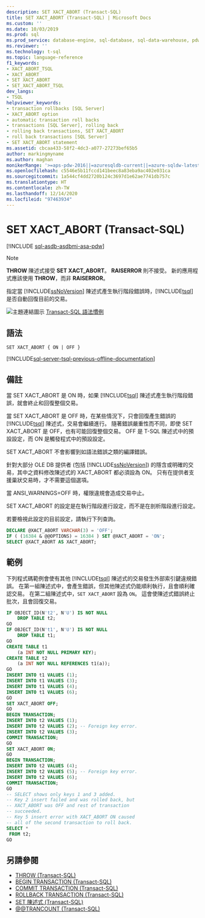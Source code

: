 ```yaml
---
description: SET XACT_ABORT (Transact-SQL)
title: SET XACT_ABORT (Transact-SQL) | Microsoft Docs
ms.custom: ''
ms.date: 10/03/2019
ms.prod: sql
ms.prod_service: database-engine, sql-database, sql-data-warehouse, pdw
ms.reviewer: ''
ms.technology: t-sql
ms.topic: language-reference
f1_keywords:
- XACT_ABORT_TSQL
- XACT_ABORT
- SET XACT_ABORT
- SET_XACT_ABORT_TSQL
dev_langs:
- TSQL
helpviewer_keywords:
- transaction rollbacks [SQL Server]
- XACT_ABORT option
- automatic transaction roll backs
- transactions [SQL Server], rolling back
- rolling back transactions, SET XACT_ABORT
- roll back transactions [SQL Server]
- SET XACT_ABORT statement
ms.assetid: cbcaa433-58f2-4dc3-a077-27273bef65b5
author: markingmyname
ms.author: maghan
monikerRange: '>=aps-pdw-2016||=azuresqldb-current||=azure-sqldw-latest||>=sql-server-2016||>=sql-server-linux-2017||=azuresqldb-mi-current'
ms.openlocfilehash: c5546e5b11fccd141beec8a83eba9ac402e031ca
ms.sourcegitcommit: 1a544cf4dd2720b124c3697d1e62ae7741db757c
ms.translationtype: HT
ms.contentlocale: zh-TW
ms.lasthandoff: 12/14/2020
ms.locfileid: "97463934"
---
```

# <a name="set-xact_abort-transact-sql"></a>SET XACT_ABORT (Transact-SQL)

[!INCLUDE [sql-asdb-asdbmi-asa-pdw](../../includes/applies-to-version/sql-asdb-asdbmi-asa-pdw.md)]

> [!NOTE]
> **THROW** 陳述式接受 **SET XACT_ABORT**。 **RAISERROR** 則不接受。 新的應用程式應該使用 **THROW**，而非 **RAISERROR**。

指定當 [!INCLUDE[ssNoVersion](../../includes/ssnoversion-md.md)] 陳述式產生執行階段錯誤時，[!INCLUDE[tsql](../../includes/tsql-md.md)] 是否自動回復目前的交易。

![主題連結圖示](../../database-engine/configure-windows/media/topic-link.gif "主題連結圖示") [Transact-SQL 語法慣例](../../t-sql/language-elements/transact-sql-syntax-conventions-transact-sql.md)

## <a name="syntax"></a>語法

```syntaxsql
SET XACT_ABORT { ON | OFF }
```

[!INCLUDE[sql-server-tsql-previous-offline-documentation](../../includes/sql-server-tsql-previous-offline-documentation.md)]

## <a name="remarks"></a>備註

當 SET XACT_ABORT 是 ON 時，如果 [!INCLUDE[tsql](../../includes/tsql-md.md)] 陳述式產生執行階段錯誤，就會終止和回復整個交易。

當 SET XACT_ABORT 是 OFF 時，在某些情況下，只會回復產生錯誤的 [!INCLUDE[tsql](../../includes/tsql-md.md)] 陳述式，交易會繼續進行。 隨著錯誤嚴重性而不同，即使 SET XACT_ABORT 是 OFF，也有可能回復整個交易。 OFF 是 T-SQL 陳述式中的預設設定，而 ON 是觸發程式中的預設設定。

SET XACT_ABORT 不會影響到如語法錯誤之類的編譯錯誤。

針對大部分 OLE DB 提供者 (包括 [!INCLUDE[ssNoVersion](../../includes/ssnoversion-md.md)]) 的隱含或明確的交易，其中之資料修改陳述式的 XACT_ABORT 都必須設為 ON。 只有在提供者支援巢狀交易時，才不需要這個選項。

當 ANSI_WARNINGS=OFF 時，權限違規會造成交易中止。

SET XACT_ABORT 的設定是在執行階段進行設定，而不是在剖析階段進行設定。

若要檢視此設定的目前設定，請執行下列查詢。

```sql
DECLARE @XACT_ABORT VARCHAR(3) = 'OFF';
IF ( (16384 & @@OPTIONS) = 16384 ) SET @XACT_ABORT = 'ON';
SELECT @XACT_ABORT AS XACT_ABORT;

```

## <a name="examples"></a>範例

下列程式碼範例會使有其他 [!INCLUDE[tsql](../../includes/tsql-md.md)] 陳述式的交易發生外部索引鍵違規錯誤。 在第一組陳述式中，會產生錯誤，但其他陳述式仍能順利執行，且會順利確認交易。 在第二組陳述式中，`SET XACT_ABORT` 設為 `ON`。 這會使陳述式錯誤終止批次，且會回復交易。

```sql
IF OBJECT_ID(N't2', N'U') IS NOT NULL
    DROP TABLE t2;
GO
IF OBJECT_ID(N't1', N'U') IS NOT NULL
    DROP TABLE t1;
GO  
CREATE TABLE t1
    (a INT NOT NULL PRIMARY KEY);
CREATE TABLE t2
    (a INT NOT NULL REFERENCES t1(a));
GO
INSERT INTO t1 VALUES (1);
INSERT INTO t1 VALUES (3);
INSERT INTO t1 VALUES (4);
INSERT INTO t1 VALUES (6);
GO
SET XACT_ABORT OFF;
GO
BEGIN TRANSACTION;
INSERT INTO t2 VALUES (1);
INSERT INTO t2 VALUES (2); -- Foreign key error.
INSERT INTO t2 VALUES (3);
COMMIT TRANSACTION;
GO
SET XACT_ABORT ON;
GO
BEGIN TRANSACTION;
INSERT INTO t2 VALUES (4);
INSERT INTO t2 VALUES (5); -- Foreign key error.
INSERT INTO t2 VALUES (6);
COMMIT TRANSACTION;
GO
-- SELECT shows only keys 1 and 3 added.
-- Key 2 insert failed and was rolled back, but
-- XACT_ABORT was OFF and rest of transaction
-- succeeded.
-- Key 5 insert error with XACT_ABORT ON caused
-- all of the second transaction to roll back.
SELECT *
 FROM t2;
GO
```

## <a name="see-also"></a>另請參閱

- [THROW &#40;Transact-SQL&#41;](../../t-sql/language-elements/throw-transact-sql.md)
- [BEGIN TRANSACTION &#40;Transact-SQL&#41;](../../t-sql/language-elements/begin-transaction-transact-sql.md)
- [COMMIT TRANSACTION &#40;Transact-SQL&#41;](../../t-sql/language-elements/commit-transaction-transact-sql.md)
- [ROLLBACK TRANSACTION &#40;Transact-SQL&#41;](../../t-sql/language-elements/rollback-transaction-transact-sql.md)
- [SET 陳述式 &#40;Transact-SQL&#41;](../../t-sql/statements/set-statements-transact-sql.md)
- [@@TRANCOUNT &#40;Transact-SQL&#41;](../../t-sql/functions/trancount-transact-sql.md)  
